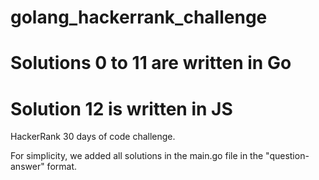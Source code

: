 # golang_hackerrank_challenge
# Solutions 0 to 11 are written in Go
# Solution 12 is written in JS
HackerRank 30 days of code challenge.

For simplicity, we added all solutions in the main.go file in the "question-answer" format.






